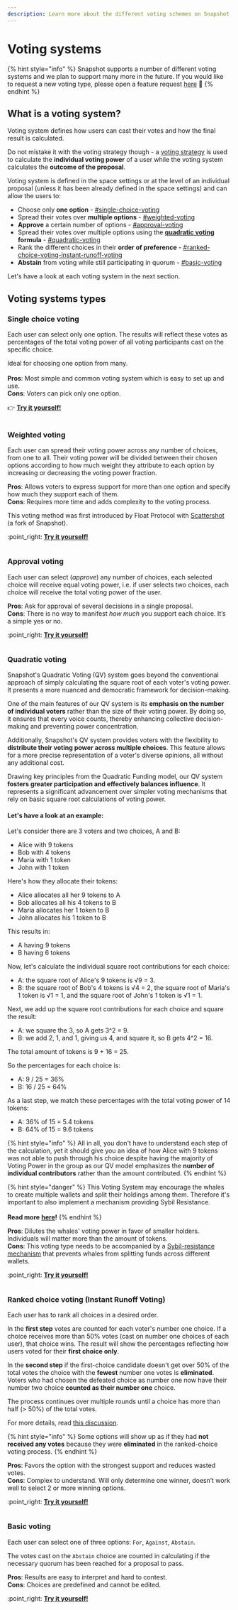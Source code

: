 ```yaml
---
description: Learn more about the different voting schemes on Snapshot.
---
```


# Voting systems

{% hint style="info" %}
Snapshot supports a number of different voting systems and we plan to support many more in the future. If you would like to request a new voting type, please open a feature request [here](https://features.snapshot.org/feature-requests) :pray:&#x20;
{% endhint %}

## What is a voting system?

Voting system defines how users can cast their votes and how the final result is calculated.

Do not mistake it with the voting strategy though - a [voting strategy](../strategies/voting-strategies.md) is used to calculate the **individual voting power** of a user while the voting system calculates the **outcome of the proposal**.

Voting system is defined in the space settings or at the level of an individual proposal (unless it has been already defined in the space settings) and can allow the users to:&#x20;

* Choose only **one option** - [#single-choice-voting](voting-types.md#single-choice-voting "mention")
* Spread their votes over **multiple options** - [#weighted-voting](voting-types.md#weighted-voting "mention")
* **Approve** a certain number of options - [#approval-voting](voting-types.md#approval-voting "mention")
* Spread their votes over multiple options using the [**quadratic voting**](https://en.wikipedia.org/wiki/Quadratic\_voting) **formula** - [#quadratic-voting](voting-types.md#quadratic-voting "mention")
* Rank the different choices in their **order of preference** - [#ranked-choice-voting-instant-runoff-voting](voting-types.md#ranked-choice-voting-instant-runoff-voting "mention")
* **Abstain** from voting while still participating in quorum - [#basic-voting](voting-types.md#basic-voting "mention")

Let's have a look at each voting system in the next section.

## Voting systems types

### Single choice voting

Each user can select only one option. The results will reflect these votes as percentages of the total voting power of all voting participants cast on the specific choice.&#x20;

Ideal for choosing one option from many.\
\
**Pros**: Most simple and common voting system which is easy to set up and use.\
**Cons**: Voters can pick only one option.

👉 [**Try it yourself!**](https://snapshot.org/#/pistachiodao.eth/proposal/0x02c3fcd64e86157d07c88e5a715ac08f57655917f8bfd5be30a99092136511ec)

<figure><img src="../../.gitbook/assets/image (8) (2).png" alt=""><figcaption></figcaption></figure>

### Weighted voting

Each user can spread their voting power across any number of choices, from one to all. Their voting power will be divided between their chosen options according to how much weight they attribute to each option by increasing or decreasing the voting power fraction.

**Pros**: Allows voters to express support for more than one option and specify how much they support each of them.\
**Cons**: Requires more time and adds complexity to the voting process.

This voting method was first introduced by Float Protocol with [Scattershot](https://github.com/FloatProtocol/scattershot) (a fork of Snapshot).

:point\_right: [**Try it yourself!**](https://snapshot.org/#/pistachiodao.eth/proposal/0xf93f1ac80e22cc930b1eef1d20bd34671ccc33b88b04695479c9de364451d77f)

<figure><img src="../../.gitbook/assets/image (4) (4).png" alt=""><figcaption></figcaption></figure>

### Approval voting

Each user can select (_approve_) any number of choices, each selected choice will receive equal voting power, i.e. if user selects two choices, each choice will receive the total voting power of the user.

**Pros**: Ask for approval of several decisions in a single proposal.\
**Cons**: There is no way to manifest _how much_ you support each choice. It’s a simple yes or no.

:point\_right: [**Try it yourself!**](https://snapshot.org/#/pistachiodao.eth/proposal/0x08c3bd2960700525770a1d634f8599ba967e55fcc05b6c1649d984d88253769d)

<figure><img src="../../.gitbook/assets/image (2) (1) (1) (1).png" alt=""><figcaption></figcaption></figure>

### Quadratic voting

Snapshot's Quadratic Voting (QV) system goes beyond the conventional approach of simply calculating the square root of each voter's voting power. It presents a more nuanced and democratic framework for decision-making.

One of the main features of our QV system is its **emphasis on the number of individual voters** rather than the size of their voting power. By doing so, it ensures that every voice counts, thereby enhancing collective decision-making and preventing power concentration.

Additionally, Snapshot's QV system provides voters with the flexibility to **distribute their voting power across multiple choices**. This feature allows for a more precise representation of a voter's diverse opinions, all without any additional cost.

Drawing key principles from the Quadratic Funding model, our QV system **fosters greater participation and effectively balances influence**. It represents a significant advancement over simpler voting mechanisms that rely on basic square root calculations of voting power.

#### **Let's have a look at an example:**

Let's consider there are 3 voters and two choices, A and B:

* Alice with 9 tokens
* Bob with 4 tokens
* Maria with 1 token
* John with 1 token

Here's how they allocate their tokens:

* Alice allocates all her 9 tokens to A
* Bob allocates all his 4 tokens to B
* Maria allocates her 1 token to B
* John allocates his 1 token to B

This results in:

* A having 9 tokens
* B having 6 tokens

Now, let's calculate the individual square root contributions for each choice:

* A: the square root of Alice's 9 tokens is √9 = 3.
* B: the square root of Bob's 4 tokens is √4 = 2, the square root of Maria's 1 token is √1 = 1, and the square root of John's 1 token is √1 = 1.

Next, we add up the square root contributions for each choice and square the result:

* A: we square the 3, so A gets 3^2 = 9.
* B: we add 2, 1, and 1, giving us 4, and square it, so B gets 4^2 = 16.

The total amount of tokens is 9 + 16 = 25.

So the percentages for each choice is:

* A: 9 / 25 = 36%
* B: 16 / 25 = 64%

As a last step, we match these percentages with the total voting power of 14 tokens:

* A: 36% of 15 = 5.4 tokens
* B: 64% of 15 = 9.6 tokens

{% hint style="info" %}
All in all, you don't have to understand each step of the calculation, yet it should give you an idea of how Alice with 9 tokens was not able to push through his choice despite having the majority of Voting Power in the group as our QV model emphasizes the **number of individual contributors** rather than the amount contributed.
{% endhint %}

{% hint style="danger" %}
This Voting System may encourage the whales to create multiple wallets and split their holdings among them. Therefore it's important to also implement a mechanism providing Sybil Resistance. \
\
**Read more** [**here**](broken-reference)**!**
{% endhint %}

**Pros**: Dilutes the whales' voting power in favor of smaller holders. Individuals will matter more than the amount of tokens. \
**Cons**: This voting type needs to be accompanied by a [Sybil-resistance mechanism](../strategies/validation-strategies.md) that prevents whales from splitting funds across different wallets.&#x20;

:point\_right: [**Try it yourself!**](https://snapshot.org/#/pistachiodao.eth/proposal/0x21f64875abbca71762a980efae43ab62b546d54f19a208d0e61a5d7cee571a35)

<figure><img src="../../.gitbook/assets/image (6) (2) (1).png" alt=""><figcaption></figcaption></figure>

### Ranked choice voting (Instant Runoff Voting)

Each user has to rank all choices in a desired order.&#x20;

In the **first step** votes are counted for each voter's number one choice. If a choice receives more than 50% votes (cast on number one choices of each user), that choice wins. The result will show the percentages reflecting how users voted for their **first choice only**.

In the **second step** if the first-choice candidate doesn't get over 50% of the total votes the choice with the **fewest** number one votes is **eliminated**. Voters who had chosen the defeated choice as number one now have their number two choice **counted as their number one** choice.&#x20;

The process continues over multiple rounds until a choice has more than half (> 50%) of the total votes.&#x20;

For more details, read [this discussion](https://github.com/snapshot-labs/snapshot/discussions/1624).

{% hint style="info" %}
Some options will show up as if they had **not received any votes** because they were **eliminated** in the ranked-choice voting process.
{% endhint %}

**Pros**: Favors the option with the strongest support and reduces wasted votes. \
**Cons**: Complex to understand. Will only determine one winner, doesn’t work well to select 2 or more winning options.

:point\_right: [**Try it yourself!**](https://snapshot.org/#/pistachiodao.eth/proposal/0x5003da0f03e718b461e53fe10a998b60172e2e108472153282fcef781c300f23)

<figure><img src="../../.gitbook/assets/image (16) (3) (1).png" alt=""><figcaption></figcaption></figure>

### Basic voting

Each user can select one of three options: `For`, `Against`, `Abstain`.

The votes cast on the `Abstain` choice are counted in calculating if the necessary quorum has been reached for a proposal to pass.

**Pros**: Results are easy to interpret and hard to contest.\
**Cons**: Choices are predefined and cannot be edited.&#x20;

:point\_right: [**Try it yourself!**](https://snapshot.org/#/pistachiodao.eth/proposal/0x38c654c0f81b63ea1839ec3b221fad6ecba474aa0c4e8b4e8bc957f70100e753)

<figure><img src="../../.gitbook/assets/image (19) (1).png" alt=""><figcaption></figcaption></figure>
